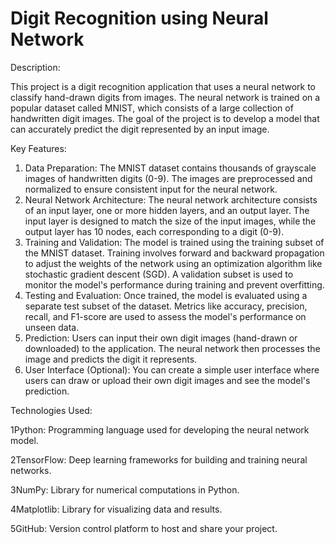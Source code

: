 # Digit Recognition using Neural Network 

Description:

This project is a digit recognition application that uses a neural network to classify hand-drawn digits from images. The neural network is trained on a popular dataset called MNIST, which consists of a large collection of handwritten digit images. The goal of the project is to develop a model that can accurately predict the digit represented by an input image.

Key Features:

1. Data Preparation:
The MNIST dataset contains thousands of grayscale images of handwritten digits (0-9). The images are preprocessed and normalized to ensure consistent input for the neural network.
2. Neural Network Architecture:
The neural network architecture consists of an input layer, one or more hidden layers, and an output layer. The input layer is designed to match the size of the input images, while the output layer has 10 nodes, each corresponding to a digit (0-9).
3. Training and Validation:
The model is trained using the training subset of the MNIST dataset. Training involves forward and backward propagation to adjust the weights of the network using an optimization algorithm like stochastic gradient descent (SGD). A validation subset is used to monitor the model's performance during training and prevent overfitting.
4. Testing and Evaluation:
Once trained, the model is evaluated using a separate test subset of the dataset. Metrics like accuracy, precision, recall, and F1-score are used to assess the model's performance on unseen data.
5. Prediction:
Users can input their own digit images (hand-drawn or downloaded) to the application. The neural network then processes the image and predicts the digit it represents.
6. User Interface (Optional):
You can create a simple user interface where users can draw or upload their own digit images and see the model's prediction.

Technologies Used:

1Python: Programming language used for developing the neural network model.

2TensorFlow: Deep learning frameworks for building and training neural networks.

3NumPy: Library for numerical computations in Python.

4Matplotlib: Library for visualizing data and results.

5GitHub: Version control platform to host and share your project.
